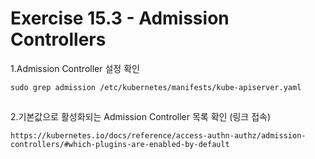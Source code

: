 # Exercise 15.3 - Admission Controllers

1.Admission Controller 설정 확인

```
sudo grep admission /etc/kubernetes/manifests/kube-apiserver.yaml
```

##

2.기본값으로 활성화되는 Admission Controller 목록 확인 (링크 접속)

```
https://kubernetes.io/docs/reference/access-authn-authz/admission-controllers/#which-plugins-are-enabled-by-default
```
